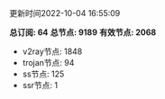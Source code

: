 更新时间2022-10-04 16:55:09

**总订阅: 64**
**总节点: 9189**
**有效节点: 2068**
- v2ray节点: 1848
- trojan节点: 94
- ss节点: 125
- ssr节点: 1
